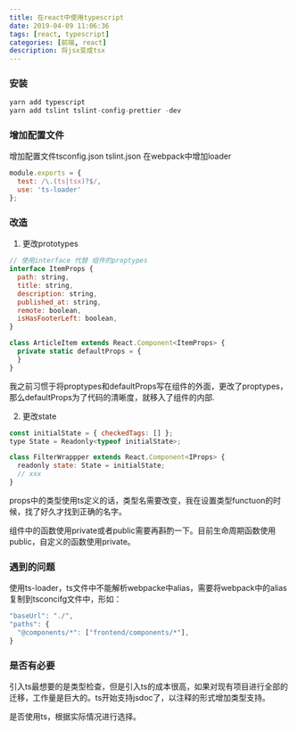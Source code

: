 ```yaml
---
title: 在react中使用typescript
date: 2019-04-09 11:06:36
tags: [react, typescript]
categories: [前端, react]
description: 将jsx变成tsx
---
```


### 安装
```js
yarn add typescript
yarn add tslint tslint-config-prettier -dev
```

### 增加配置文件
增加配置文件tsconfig.json tslint.json
在webpack中增加loader
```js
module.exports = {
  test: /\.(ts|tsx)?$/,
  use: 'ts-loader'
};
```

### 改造
1. 更改prototypes

```js
// 使用interface 代替 组件的proptypes
interface ItemProps {
  path: string,
  title: string,
  description: string,
  published_at: string,
  remote: boolean,
  isHasFooterLeft: boolean,
}

class ArticleItem extends React.Component<ItemProps> {
  private static defaultProps = {
  }
}
```
我之前习惯于将proptypes和defaultProps写在组件的外面，更改了proptypes，那么defaultProps为了代码的清晰度，就移入了组件的内部.

2. 更改state

```js
const initialState = { checkedTags: [] };
type State = Readonly<typeof initialState>;

class FilterWrappper extends React.Component<IProps> {
  readonly state: State = initialState;
  // xxx
}
```
props中的类型使用ts定义的话，类型名需要改变，我在设置类型functuon的时候，找了好久才找到正确的名字。

组件中的函数使用private或者public需要再斟酌一下。目前生命周期函数使用public，自定义的函数使用private。

### 遇到的问题
使用ts-loader，ts文件中不能解析webpacke中alias，需要将webpack中的alias复制到tsconcifg文件中，形如：
```js
"baseUrl": "./",
"paths": {
  "@components/*": ["frontend/components/*"],
}
```

### 是否有必要
引入ts最想要的是类型检查，但是引入ts的成本很高，如果对现有项目进行全部的迁移，工作量是巨大的。ts开始支持jsdoc了，以注释的形式增加类型支持。

是否使用ts，根据实际情况进行选择。
